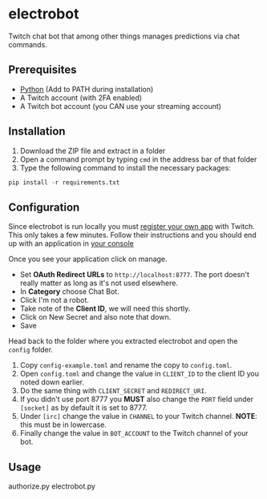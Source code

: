 # electrobot

Twitch chat bot that among other things manages predictions via chat commands.

## Prerequisites

- [Python](https://www.python.org/downloads/) (Add to PATH during installation)
- A Twitch account (with 2FA enabled)
- A Twitch bot account (you CAN use your streaming account)

## Installation

1. Download the ZIP file and extract in a folder
2. Open a command prompt by typing `cmd` in the address bar of that folder
3. Type the following command to install the necessary packages:

```python
pip install -r requirements.txt
```

## Configuration

Since electrobot is run locally you must [register your own app](https://dev.twitch.tv/docs/authentication/register-app/) with Twitch. This only takes a few minutes.
Follow their instructions and you should end up with an application in [your console](https://dev.twitch.tv/console/apps)

Once you see your application click on manage.

- Set **OAuth Redirect URLs** to `http://localhost:8777`.
 The port doesn't really matter as long as it's not used elsewhere.
- In **Category** choose Chat Bot.
- Click I'm not a robot.
- Take note of the **Client ID**, we will need this shortly.
- Click on New Secret and also note that down.
- Save

Head back to the folder where you extracted electrobot and open the `config` folder.

1. Copy `config-example.toml` and rename the copy to `config.toml`.
2. Open `config.toml` and change the value in `CLIENT_ID` to the client ID you noted down earlier.
3. Do the same thing with `CLIENT_SECRET` and `REDIRECT_URI`.
4. If you didn't use port 8777 you **MUST** also change the `PORT` field under `[socket]` as by default it is set to 8777.
5. Under `[irc]` change the value in `CHANNEL` to your Twitch channel. **NOTE**: this must be in lowercase.
6. Finally change the value in `BOT_ACCOUNT` to the Twitch channel of your bot.

## Usage
authorize.py
electrobot.py















